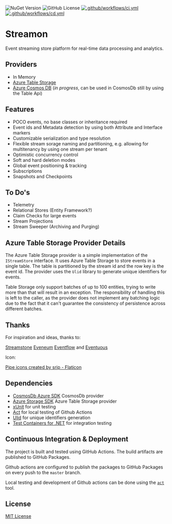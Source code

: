 ![NuGet Version](https://img.shields.io/nuget/v/Streamon)
![GitHub License](https://img.shields.io/github/license/numindsoftware/Streamon)
[![.github/workflows/ci.yml](https://github.com/numindsoftware/Streamon/actions/workflows/ci.yml/badge.svg)](https://github.com/numindsoftware/Streamon/actions/workflows/ci.yml)
[![.github/workflows/cd.yml](https://github.com/numindsoftware/Streamon/actions/workflows/cd.yml/badge.svg)](https://github.com/numindsoftware/Streamon/actions/workflows/cd.yml)

# Streamon

Event streaming store platform for real-time data processing and analytics.

## Providers
* In Memory
* [Azure Table Storage](https://learn.microsoft.com/en-us/azure/storage/tables/table-storage-overview)
* [Azure Cosmos DB](https://developer.azurecosmosdb.com/tools) (_in progress_, can be used in CosmosDb still by using the Table Api)

## Features

* POCO events, no base classes or inheritance required
* Event ids and Metadata detection by using both Attribute and Interface markers
* Customizable serialization and type resolution
* Flexible stream sorage naming and partitioning, e.g. allowing for multitenancy by using one stream per tenant
* Optimistic concurrency control
* Soft and hard deletion modes
* Global event positioning & tracking
* Subscriptions
* Snapshots and Checkpoints

## To Do's

* Telemetry
* Relational Stores (Entity Framework?)
* Claim Checks for large events
* Stream Projections
* Stream Sweeper (Archiving and Purging)

## Azure Table Storage Provider Details

The Azure Table Storage provider is a simple implementation of the `IStreamStore` interface.
It uses Azure Table Storage to store events in a single table.
The table is partitioned by the stream id and the row key is the event id.
The provider uses the `Ulid` library to generate unique identifiers for events.

Table Storage only support batches of up to 100 entities, trying to write more than that will result in an exception.
The responsibility of handling this is left to the caller, as the provider does not implement any batching logic due to the fact that it can't guarantee the consistency of persistence across different batches.

## Thanks

For inspiration and ideas, thanks to:

[Streamstone](https://github.com/yevhen/Streamstone)
[Eveneum](https://github.com/Eveneum/Eveneum)
[Eventflow](https://geteventflow.net/)
and
[Eventuous](https://eventuous.dev/)

Icon:

[Pipe icons created by srip - Flaticon](https://www.flaticon.com/free-icons/pipe)

## Dependencies

* [CosmosDb Azure SDK](https://learn.microsoft.com/en-us/azure/cosmos-db/nosql/quickstart-dotnet) CosmosDb provider
* [Azure Storage SDK](https://learn.microsoft.com/en-us/azure/storage/) Azure Table Storage provider
* [xUnit](https://xunit.net/) for unit testing
* [Act](https://github.com/nektos/act) for local testing of Github Actions
* [Ulid](https://github.com/Cysharp/Ulid) for unique identifiers generation
* [Test Containers for .NET](https://testcontainers.com/guides/getting-started-with-testcontainers-for-dotnet/) for integration testing

## Continuous Integration & Deployment

The project is built and tested using GitHub Actions. The build artifacts are published to GitHub Packages.

Github actions are configured to publish the packages to GitHub Packages on every push to the `master` branch.

Local testing and development of Github actions can be done using the [`act`](https://github.com/nektos/act) tool. 

## License

[MIT License](LICENSE)

